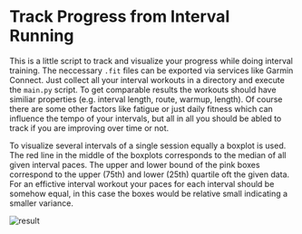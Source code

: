 # Track Progress from Interval Running
This is a little script to track and visualize your progress while doing interval training. The neccessary `.fit` files can be exported via services like Garmin Connect. Just collect all your interval workouts in a directory and execute the `main.py` script. To get comparable results the workouts should have similiar properties (e.g. interval length, route, warmup, length). Of course there are some other factors like fatigue or just daily fitness which can influence the tempo of your intervals, but all in all you should be abled to track if you are improving over time or not.  
  
To visualize several intervals of a single session equally a boxplot is used. The red line in the middle of the boxplots corresponds to the median of all given interval paces. The upper and lower bound of the pink boxes correspond to the upper (75th) and lower (25th) quartile oft the given data. For an effictive interval workout your paces for each interval should be somehow equal, in this case the boxes would be relative small indicating a smaller variance.



![result](https://user-images.githubusercontent.com/59708022/209859399-c0ca1028-f49d-4e48-a122-20eae4df3d6f.png)
